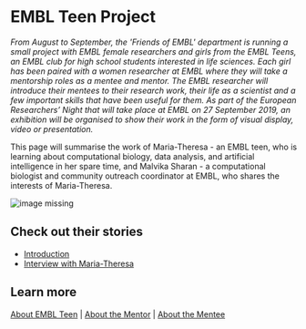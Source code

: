 # EMBL Teen Project

*From August to September, the 'Friends of EMBL' department is running a small project with EMBL female researchers and girls from the EMBL Teens, an EMBL club for high school students interested in life sciences. Each girl has been paired with a women researcher at EMBL where they will take a mentorship roles as a mentee and mentor. The EMBL researcher will introduce their mentees to their research work, their life as a scientist and a few important skills that have been useful for them. As part of the European Researchers’ Night that will take place at EMBL on 27 September 2019, an exhibition will be organised to show their work in the form of visual display, video or presentation.*

This page will summarise the work of Maria-Theresa - an EMBL teen, who is learning about computational biology, data analysis, and artificial intelligence in her spare time, and Malvika Sharan - a computational biologist and community outreach coordinator at EMBL, who shares the interests of Maria-Theresa.

![image missing]()

## Check out their stories

- [Introduction](./posts/2019-07-17-introduction.md)
- [Interview with Maria-Theresa](./posts/2019-07-30-matheli-interview.md)

## Learn more

[About EMBL Teen](https://www.embl.de/leben/friends/en#embl-teens) | [About the Mentor](https://about.me/malvikasharan) | [About the Mentee](https://matheli.github.io/Matheli/)
